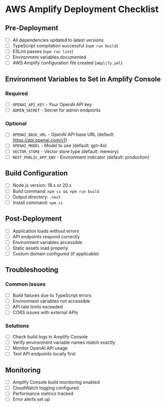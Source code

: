 # AWS Amplify Deployment Checklist

## Pre-Deployment

- [ ] All dependencies updated to latest versions
- [ ] TypeScript compilation successful (`npm run build`)
- [ ] ESLint passes (`npm run lint`)
- [ ] Environment variables documented
- [ ] AWS Amplify configuration file created (`amplify.yml`)

## Environment Variables to Set in Amplify Console

### Required
- [ ] `OPENAI_API_KEY` - Your OpenAI API key
- [ ] `ADMIN_SECRET` - Secret for admin endpoints

### Optional
- [ ] `OPENAI_BASE_URL` - OpenAI API base URL (default: https://api.openai.com/v1)
- [ ] `OPENAI_MODEL` - Model to use (default: gpt-4o)
- [ ] `VECTOR_STORE` - Vector store type (default: memory)
- [ ] `NEXT_PUBLIC_APP_ENV` - Environment indicator (default: production)

## Build Configuration

- [ ] Node.js version: 18.x or 20.x
- [ ] Build command: `npm ci && npm run build`
- [ ] Output directory: `.next`
- [ ] Install command: `npm ci`

## Post-Deployment

- [ ] Application loads without errors
- [ ] API endpoints respond correctly
- [ ] Environment variables accessible
- [ ] Static assets load properly
- [ ] Custom domain configured (if applicable)

## Troubleshooting

### Common Issues
- [ ] Build failures due to TypeScript errors
- [ ] Environment variables not accessible
- [ ] API rate limits exceeded
- [ ] CORS issues with external APIs

### Solutions
- [ ] Check build logs in Amplify Console
- [ ] Verify environment variable names match exactly
- [ ] Monitor OpenAI API usage
- [ ] Test API endpoints locally first

## Monitoring

- [ ] Amplify Console build monitoring enabled
- [ ] CloudWatch logging configured
- [ ] Performance metrics tracked
- [ ] Error alerts set up

